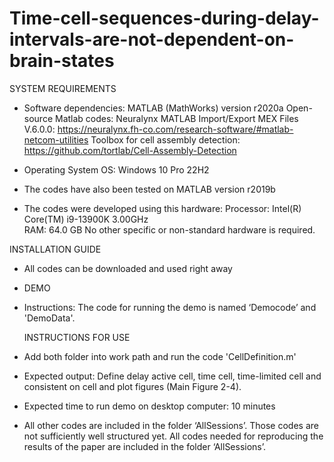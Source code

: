 # Time-cell-sequences-during-delay-intervals-are-not-dependent-on-brain-states

SYSTEM REQUIREMENTS 
- Software dependencies:
MATLAB (MathWorks) version r2020a
Open-source Matlab codes:
Neuralynx MATLAB Import/Export MEX Files V.6.0.0: https://neuralynx.fh-co.com/research-software/#matlab-netcom-utilities
Toolbox for cell assembly detection: https://github.com/tortlab/Cell-Assembly-Detection

- Operating System
OS: Windows 10 Pro 22H2
- The codes have also been tested on MATLAB version r2019b 
- The codes were developed using this hardware:
Processor: Intel(R) Core(TM) i9-13900K 3.00GHz   
RAM: 64.0 GB 
No other specific or non-standard hardware is required.

INSTALLATION GUIDE
- All codes can be downloaded and used right away

- DEMO
- Instructions: The code for running the demo is named ‘Democode’ and 'DemoData'.

  INSTRUCTIONS FOR USE
- Add both folder into work path and run the code 'CellDefinition.m'
- Expected output: Define delay active cell, time cell, time-limited cell and consistent on cell and plot figures (Main Figure 2-4).
- Expected time to run demo on desktop computer: 10 minutes
- All other codes are included in the folder ‘AllSessions’. Those codes are not sufficiently well structured yet. All codes needed for reproducing the results of the paper are included in the folder ‘AllSessions’.
